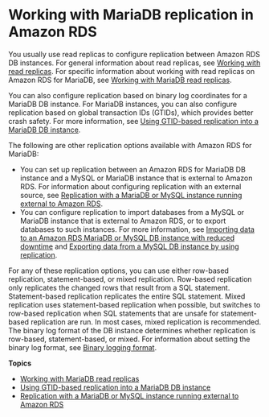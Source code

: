 # Working with MariaDB replication in Amazon RDS<a name="USER_MariaDB.Replication"></a>

You usually use read replicas to configure replication between Amazon RDS DB instances\. For general information about read replicas, see [Working with read replicas](USER_ReadRepl.md)\. For specific information about working with read replicas on Amazon RDS for MariaDB, see [Working with MariaDB read replicas](USER_MariaDB.Replication.ReadReplicas.md)\. 

You can also configure replication based on binary log coordinates for a MariaDB DB instance\. For MariaDB instances, you can also configure replication based on global transaction IDs \(GTIDs\), which provides better crash safety\. For more information, see [Using GTID\-based replication into a MariaDB DB instance](MariaDB.Procedural.Replication.GTID.md)\. 

The following are other replication options available with Amazon RDS for MariaDB:
+ You can set up replication between an Amazon RDS for MariaDB DB instance and a MySQL or MariaDB instance that is external to Amazon RDS\. For information about configuring replication with an external source, see [Replication with a MariaDB or MySQL instance running external to Amazon RDS](MySQL.Procedural.Importing.External.ReplMariaDB.md)\.
+ You can configure replication to import databases from a MySQL or MariaDB instance that is external to Amazon RDS, or to export databases to such instances\. For more information, see [Importing data to an Amazon RDS MariaDB or MySQL DB instance with reduced downtime](MySQL.Procedural.Importing.NonRDSReplMariaDB.md) and [Exporting data from a MySQL DB instance by using replication](MySQL.Procedural.Exporting.NonRDSRepl.md)\.

For any of these replication options, you can use either row\-based replication, statement\-based, or mixed replication\. Row\-based replication only replicates the changed rows that result from a SQL statement\. Statement\-based replication replicates the entire SQL statement\. Mixed replication uses statement\-based replication when possible, but switches to row\-based replication when SQL statements that are unsafe for statement\-based replication are run\. In most cases, mixed replication is recommended\. The binary log format of the DB instance determines whether replication is row\-based, statement\-based, or mixed\. For information about setting the binary log format, see [Binary logging format](USER_LogAccess.Concepts.MariaDB.md#USER_LogAccess.MariaDB.BinaryFormat)\.

**Topics**
+ [Working with MariaDB read replicas](USER_MariaDB.Replication.ReadReplicas.md)
+ [Using GTID\-based replication into a MariaDB DB instance](MariaDB.Procedural.Replication.GTID.md)
+ [Replication with a MariaDB or MySQL instance running external to Amazon RDS](MySQL.Procedural.Importing.External.ReplMariaDB.md)